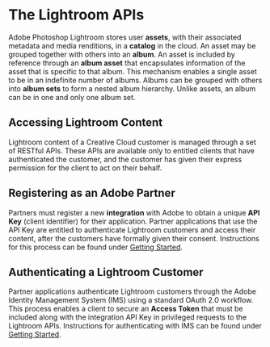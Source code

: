 # The Lightroom APIs

Adobe Photoshop Lightroom stores user **assets**, with their associated metadata and media renditions, in a **catalog** in the cloud. An asset may be grouped together with others into an **album**. An asset is included by reference through an **album asset** that encapsulates information of the asset that is specific to that album. This mechanism enables a single asset to be in an indefinite number of albums. Albums can be grouped with others into **album sets** to form a nested album hierarchy. Unlike assets, an album can be in one and only one album set.

## Accessing Lightroom Content

Lightroom content of a Creative Cloud customer is managed through a set of RESTful APIs. These APIs are available only to entitled clients that have authenticated the customer, and the customer has given their express permission for the client to act on their behalf.

## Registering as an Adobe Partner

Partners must register a new **integration** with Adobe to obtain a unique **API Key** (client identifier) for their application. Partner applications that use the API Key are entitled to authenticate Lightroom customers and access their content, after the customers have formally given their consent. Instructions for this process can be found under [Getting Started](docs/01-getting-started.md).

## Authenticating a Lightroom Customer

Partner applications authenticate Lightroom customers through the Adobe Identity Management System (IMS) using a standard OAuth 2.0 workflow. This process enables a client to secure an **Access Token** that must be included along with the integration API Key in privileged requests to the Lightroom APIs. Instructions for authenticating with IMS can be found under [Getting Started](docs/01-getting-started.md).
